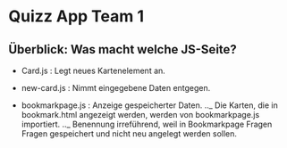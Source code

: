 # Quizz App Team 1

## Überblick: Was macht welche JS-Seite?

- Card.js : Legt neues Kartenelement an.

- new-card.js : Nimmt eingegebene Daten entgegen.

- bookmarkpage.js : Anzeige gespeicherter Daten.
  .._ Die Karten, die in bookmark.html angezeigt werden, werden von bookmarkpage.js importiert.
  .._ Benennung irreführend, weil in Bookmarkpage Fragen Fragen gespeichert und nicht neu angelegt werden sollen.
